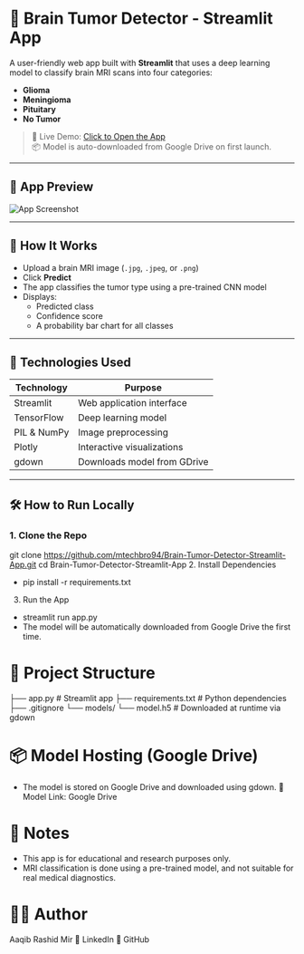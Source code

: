 # 🧠 Brain Tumor Detector - Streamlit App

A user-friendly web app built with **Streamlit** that uses a deep learning model to classify brain MRI scans into four categories:

- **Glioma**
- **Meningioma**
- **Pituitary**
- **No Tumor**

> 🚀 Live Demo: [Click to Open the App](https://huggingface.co/spaces/miraaqib704/neuro-scan-ai)  
> 📦 Model is auto-downloaded from Google Drive on first launch.

---

## 📸 App Preview

![App Screenshot](https://lakezurichopenmri.com/wp-content/uploads/2025/04/MRI-for-Brain-Tumor-Detection-scaled.jpg)

---

## 🧠 How It Works

- Upload a brain MRI image (`.jpg`, `.jpeg`, or `.png`)
- Click **Predict**
- The app classifies the tumor type using a pre-trained CNN model
- Displays:
  - Predicted class
  - Confidence score
  - A probability bar chart for all classes

---

## 🚀 Technologies Used

| Technology  | Purpose                     |
| ----------- | --------------------------- |
| Streamlit   | Web application interface   |
| TensorFlow  | Deep learning model         |
| PIL & NumPy | Image preprocessing         |
| Plotly      | Interactive visualizations  |
| gdown       | Downloads model from GDrive |

---

## 🛠️ How to Run Locally

### 1. Clone the Repo

git clone https://github.com/mtechbro94/Brain-Tumor-Detector-Streamlit-App.git
cd Brain-Tumor-Detector-Streamlit-App 2. Install Dependencies

- pip install -r requirements.txt

3. Run the App

- streamlit run app.py
- The model will be automatically downloaded from Google Drive the first time.

# 📁 Project Structure

├── app.py # Streamlit app
├── requirements.txt # Python dependencies
├── .gitignore
└── models/
└── model.h5 # Downloaded at runtime via gdown

# 📦 Model Hosting (Google Drive)

- The model is stored on Google Drive and downloaded using gdown.
  🔗 Model Link: Google Drive

# 📌 Notes

- This app is for educational and research purposes only.
- MRI classification is done using a pre-trained model, and not suitable for real medical diagnostics.

# 🙋‍♂️ Author

Aaqib Rashid Mir
🔗 LinkedIn
🔗 GitHub
